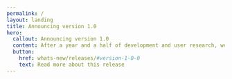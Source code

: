 ```yaml
---
permalink: /
layout: landing
title: Announcing version 1.0
hero:
  callout: Announcing version 1.0
  content: After a year and a half of development and user research, we’re officially launching version 1.0 of the NASA Web Design Standards. Please explore the site, read the documentation, use our code, and join the community!
  button:
    href: whats-new/releases/#version-1-0-0
    text: Read more about this release
---
```

